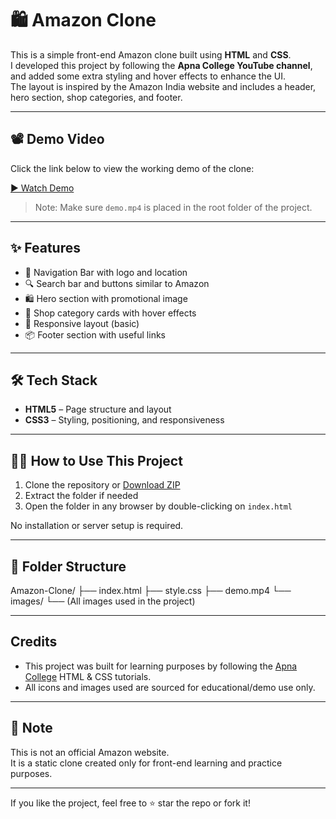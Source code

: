 # 🛍️ Amazon Clone

This is a simple front-end Amazon clone built using **HTML** and **CSS**.  
I developed this project by following the **Apna College YouTube channel**, and added some extra styling and hover effects to enhance the UI.  
The layout is inspired by the Amazon India website and includes a header, hero section, shop categories, and footer.

---

## 📽️ Demo Video

Click the link below to view the working demo of the clone:

[▶️ Watch Demo](https://drive.google.com/file/d/18dGdO02hQudpKUC_Aec8su3Re2lWSWIH/view?usp=sharing)

> Note: Make sure `demo.mp4` is placed in the root folder of the project.

---

## ✨ Features

- 🧭 Navigation Bar with logo and location
- 🔍 Search bar and buttons similar to Amazon
- 🛍️ Hero section with promotional image
- 🧱 Shop category cards with hover effects
- 📱 Responsive layout (basic)
- 📦 Footer section with useful links

---

## 🛠️ Tech Stack

- **HTML5** – Page structure and layout
- **CSS3** – Styling, positioning, and responsiveness

---

## 🧑‍💻 How to Use This Project

1. Clone the repository or [Download ZIP](https://github.com/Sathvika2955/Amazon-Clone/archive/refs/heads/main.zip)
2. Extract the folder if needed
3. Open the folder in any browser by double-clicking on `index.html`

No installation or server setup is required.

---

## 📁 Folder Structure

Amazon-Clone/
├── index.html
├── style.css
├── demo.mp4
└── images/
└── (All images used in the project)


---

## Credits

- This project was built for learning purposes by following the [Apna College](https://www.youtube.com/c/ApnaCollegeOfficial) HTML & CSS tutorials.
- All icons and images used are sourced for educational/demo use only.

---

## 📌 Note

This is not an official Amazon website.  
It is a static clone created only for front-end learning and practice purposes.

---

 If you like the project, feel free to ⭐ star the repo or fork it!
